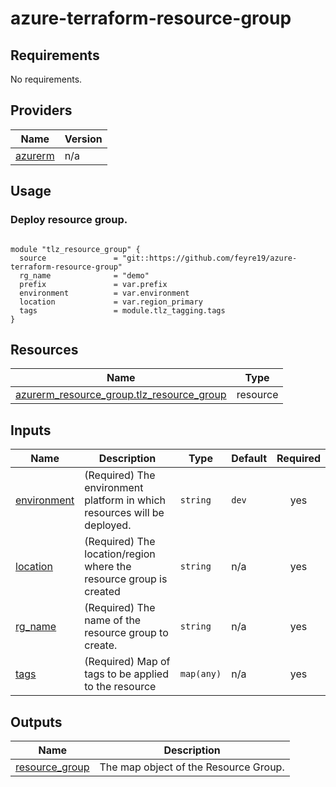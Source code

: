 <!-- BEGIN_TF_DOCS -->
# azure-terraform-resource-group
## Requirements

No requirements.

## Providers

| Name | Version |
|------|---------|
| <a name="provider_azurerm"></a> [azurerm](#provider\_azurerm) | n/a |

## Usage

### Deploy resource group.
```hcl

module "tlz_resource_group" {
  source               = "git::https://github.com/feyre19/azure-terraform-resource-group"
  rg_name              = "demo"
  prefix               = var.prefix
  environment          = var.environment
  location             = var.region_primary
  tags                 = module.tlz_tagging.tags
}

```
## Resources

| Name | Type |
|------|------|
| [azurerm_resource_group.tlz_resource_group](https://registry.terraform.io/providers/hashicorp/azurerm/latest/docs/resources/resource_group) | resource |

## Inputs

| Name | Description | Type | Default | Required |
|------|-------------|------|---------|:--------:|
| <a name="input_environment"></a> [environment](#input\_environment) | (Required) The environment platform in which resources will be deployed. | `string` | `dev` | yes |
| <a name="input_location"></a> [location](#input\_location) | (Required) The location/region where the resource group is created | `string` | n/a | yes |
| <a name="input_rg_name"></a> [rg\_name](#input\_rg\_name) | (Required) The name of the resource group to create. | `string` | n/a | yes |
| <a name="input_tags"></a> [tags](#input\_tags) | (Required) Map of tags to be applied to the resource | `map(any)` | n/a | yes |

## Outputs

| Name | Description |
|------|-------------|
| <a name="output_resource_group"></a> [resource\_group](#output\_resource\_group) | The map object of the Resource Group. |

<!-- END_TF_DOCS -->
